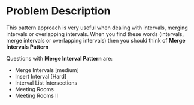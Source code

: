 # Problem Description

This pattern approach is very useful when dealing with intervals, merging intervals or overlapping intervals.
When you find these words (intervals, merge intervals or overlapping intervals) then you should think of **Merge Intervals Pattern**

Questions with **Merge Interval Pattern** are:
- Merge Intervals [medium]
- Insert Interval [Hard]
- Interval List Intersections
- Meeting Rooms
- Meeting Rooms II